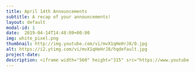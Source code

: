 ```yaml
---
title: April 14th Announcements
subtitle: A recap of your announcements!
layout: default
modal-id: 1 
date:  2019-04-14T14:48:09+00:00
img: white_pixel.png
thumbnail: http://img.youtube.com/vi/mvX1qHeHrJ8/0.jpg
alt: https://i2.ytimg.com/vi/mvX1qHeHrJ8/hqdefault.jpg
project-date: 
description: <iframe width="560" height="315" src="https://www.youtube.com/embed/mvX1qHeHrJ8" frameborder="0" allowfullscreen></iframe> 
---
```

